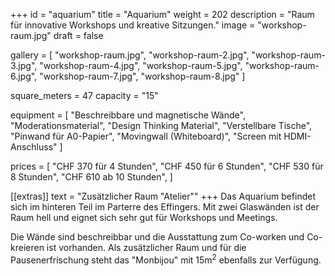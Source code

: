 +++
id = "aquarium"
title = "Aquarium"
weight = 202
description = "Raum für innovative Workshops und kreative Sitzungen."
image = "workshop-raum.jpg"
draft = false

gallery = [
  "workshop-raum.jpg",
  "workshop-raum-2.jpg",
  "workshop-raum-3.jpg",
  "workshop-raum-4.jpg",
  "workshop-raum-5.jpg",
  "workshop-raum-6.jpg",
  "workshop-raum-7.jpg",
  "workshop-raum-8.jpg"
]

square_meters = 47
capacity = "15"

equipment = [
  "Beschreibbare und magnetische Wände",
  "Moderationsmaterial",
  "Design Thinking Material",
  "Verstellbare Tische",
  "Pinwand für A0-Papier",
  "Movingwall (Whiteboard)",
  "Screen mit HDMI-Anschluss"
]

prices = [
  "CHF 370 für 4 Stunden",
  "CHF 450 für 6 Stunden",
  "CHF 530 für 8 Stunden",
  "CHF 610 ab 10 Stunden",
]

[[extras]]
text = "Zusätzlicher Raum \"Atelier\""
+++
Das Aquarium befindet sich im hinteren Teil im Parterre des Effingers. Mit zwei Glaswänden ist der Raum hell und eignet sich sehr gut für Workshops und Meetings.

Die Wände sind beschreibbar und die Ausstattung zum Co-worken und Co-kreieren ist vorhanden. Als zusätzlicher Raum und für die Pausenerfrischung steht das "Monbijou" mit 15m<sup>2</sup> ebenfalls zur Verfügung.